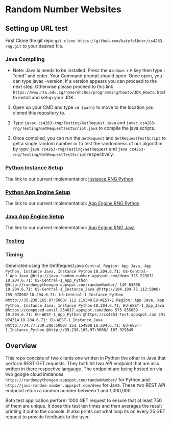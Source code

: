 # Random Number Websites

## Setting up URL test

 First Clone the git repo `git clone https://github.com/katyfelkner/cs4263-rng.git` to your desired file.

### Java Compiling

- Note: Java is needs to be installed. Press the `Windows` + `R` key then type : "cmd" and enter. Your Command prompt should open. Once open, you can type javac -version. If a version appears you can proceed to the next step. Otherwise please proceed to this link `https://www.ntu.edu.sg/home/ehchua/programming/howto/JDK_Howto.html` to install and setup your JDK.

1) Open up your CMD and type `cd {path}` to move to the location you cloned this repository to.

2) Type `javac cs4263-rng/Testing/GetRequest.java` and `javac cs4263-rng/Testing/GetRequestTestScript.java` to compile the java scripts.

3) Once compiled, you can run the `GetRequest` and `GetRequestTestScript` to get a single random number or to test the randomness of our algorithm by type `java cs4263-rng/Testing/GetRequest` and `java cs4263-rng/Testing/GetRequestTestScript` respectively. 

### [Python Instance Setup](https://github.com/katyfelkner/cs4263-rng/blob/master/PythonInstance/Setup.md "Python Instance Setup")
The link to our current implementation: [Instance RNG Python](http://35.238.165.97:5000/ "Instance RNG Python")
 
### [Python App Engine Setup](https://github.com/katyfelkner/cs4263-rng/blob/master/PythonAppEngine/PyAppEngineSetup.md "Python App Engine Setup")
The link to our current implementation: [App Engine RNG Python](http://randompythongen.appspot.com/randomNumber/ "Instance RNG Python")

### [Java App Engine Setup](https://github.com/katyfelkner/cs4263-rng/blob/master/JavaAppEngine/Readme.md "Java App Engine Setup")
The link to our current implementation: [App Engine RNG Java](http://java-random-number.appspot.com/demo "Instance RNG Python")

### [Testing](https://github.com/katyfelkner/cs4263-rng/blob/master/Testing/TestingDocumentation.md "Java App Engine Setup")

### Timing
Generated using the GetRequest.java
`Central Region: App Java, App Python, Instance Java, Instance Python`
`10.204.6.71: US-Central-1_App_Java @http://java-random-number.appspot.com/demo 325 223831`
`10.204.6.71: US-Central-1_App_Python @http://randompythongen.appspot.com/randomNumber/ 149 83806`
`10.204.6.71: US-Central-1_Instance_Java @http://104.199.77.112:5000/ 255 978982`
`10.204.6.71: US-Central-1_Instance_Python @http://35.238.165.97:5000/ 112 119348`
`EU-WEST-1 Region: App Java, App Python, Instance Java, Instance Python`
`10.204.6.71: EU-WEST-1_App_Java @https://composed-anvil-254017.appspot.com/demo 575 855859`
`10.204.6.71: EU-WEST-1_App_Python @https://cs4263-test.appspot.com 291 974314`
`10.204.6.71: EU-WEST-1_Instance_Java @http://34.77.239.200:5000/ 251 154908`
`10.204.6.71: EU-WEST-1_Instance_Python @http://35.238.165.97:5000/ 107 929849`

## Overview

This repo concists of two clients one written in Python the other in Java that perform REST GET requests. They both hit two API endpoint that are also written in there respective langauge. The endpoint are being hosted on via two google cloud instances `https://randompythongen.appspot.com/randomNumber/` for Python and `http://java-random-number.appspot.com/demo` for Java. These two REST API endpoint return a random number between 1 and 1,000,000.

Both test application perform 1000 GET request to ensure that at least 750 of them are unique. It does this test ten times and then averages the result printing it out to the console. It also prints out what loop its on every 25 GET request to provide feedback to the user.
